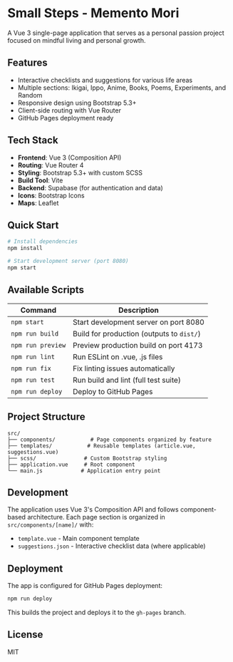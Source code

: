 # Small Steps - Memento Mori

A Vue 3 single-page application that serves as a personal passion project focused on mindful living and personal growth.

## Features

- Interactive checklists and suggestions for various life areas
- Multiple sections: Ikigai, Ippo, Anime, Books, Poems, Experiments, and Random
- Responsive design using Bootstrap 5.3+
- Client-side routing with Vue Router
- GitHub Pages deployment ready

## Tech Stack

- **Frontend**: Vue 3 (Composition API)
- **Routing**: Vue Router 4
- **Styling**: Bootstrap 5.3+ with custom SCSS
- **Build Tool**: Vite
- **Backend**: Supabase (for authentication and data)
- **Icons**: Bootstrap Icons
- **Maps**: Leaflet

## Quick Start

```sh
# Install dependencies
npm install

# Start development server (port 8080)
npm start
```

## Available Scripts

| Command | Description |
|---------|-------------|
| `npm start` | Start development server on port 8080 |
| `npm run build` | Build for production (outputs to `dist/`) |
| `npm run preview` | Preview production build on port 4173 |
| `npm run lint` | Run ESLint on .vue, .js files |
| `npm run fix` | Fix linting issues automatically |
| `npm run test` | Run build and lint (full test suite) |
| `npm run deploy` | Deploy to GitHub Pages |

## Project Structure

```
src/
├── components/           # Page components organized by feature
├── templates/           # Reusable templates (article.vue, suggestions.vue)
├── scss/               # Custom Bootstrap styling
├── application.vue     # Root component
└── main.js            # Application entry point
```

## Development

The application uses Vue 3's Composition API and follows component-based architecture. Each page section is organized in `src/components/[name]/` with:

- `template.vue` - Main component template
- `suggestions.json` - Interactive checklist data (where applicable)

## Deployment

The app is configured for GitHub Pages deployment:

```sh
npm run deploy
```

This builds the project and deploys it to the `gh-pages` branch.

## License

MIT
